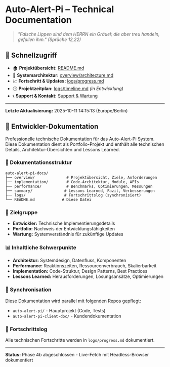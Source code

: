 
# Auto-Alert-Pi – Technical Documentation

> *"Falsche Lippen sind dem HERRN ein Gräuel; die aber treu handeln, gefallen ihm." (Sprüche 12,22)*

## 📂 Schnellzugriff

- 🏠 **Projektübersicht:** [README.md](README.md)
- 🧩 **Systemarchitektur:** [overview/architecture.md](overview/architecture.md)
- 📈 **Fortschritt & Updates:** [logs/progress.md](logs/progress.md)
- 🕓 **Projektzeitplan:** [logs/timeline.md](logs/timeline.md) *(in Entwicklung)*
- 📞 **Support & Kontakt:** [Support & Wartung](#-support--wartung)

---

**Letzte Aktualisierung:** 2025-10-11 14:15:13 (Europe/Berlin)

## 🔧 Entwickler-Dokumentation

Professionelle technische Dokumentation für das Auto-Alert-Pi System. Diese Dokumentation dient als Portfolio-Projekt und enthält alle technischen Details, Architektur-Übersichten und Lessons Learned.

### 📁 Dokumentationsstruktur
```
auto-alert-pi-docs/
├── overview/              # Projektübersicht, Ziele, Anforderungen
├── implementation/        # Code-Architektur, Module, APIs
├── performance/           # Benchmarks, Optimierungen, Messungen
├── summary/              # Lessons Learned, Fazit, Verbesserungen
├── logs/                 # Fortschrittslog (synchronisiert)
└── README.md            # Diese Datei
```

### 🎯 Zielgruppe
- **Entwickler:** Technische Implementierungsdetails
- **Portfolio:** Nachweis der Entwicklungsfähigkeiten
- **Wartung:** Systemverständnis für zukünftige Updates

### 📊 Inhaltliche Schwerpunkte
- **Architektur:** Systemdesign, Datenfluss, Komponenten
- **Performance:** Reaktionszeiten, Ressourcenverbrauch, Skalierbarkeit
- **Implementation:** Code-Struktur, Design Patterns, Best Practices
- **Lessons Learned:** Herausforderungen, Lösungsansätze, Optimierungen

### 🔄 Synchronisation
Diese Dokumentation wird parallel mit folgenden Repos gepflegt:
- `auto-alert-pi/` - Hauptprojekt (Code, Tests)
- `auto-alert-pi-client-doc/` - Kundendokumentation

### 📝 Fortschrittslog
Alle technischen Fortschritte werden in `logs/progress.md` dokumentiert.

---
**Status:** Phase 4b abgeschlossen - Live-Fetch mit Headless-Browser dokumentiert
